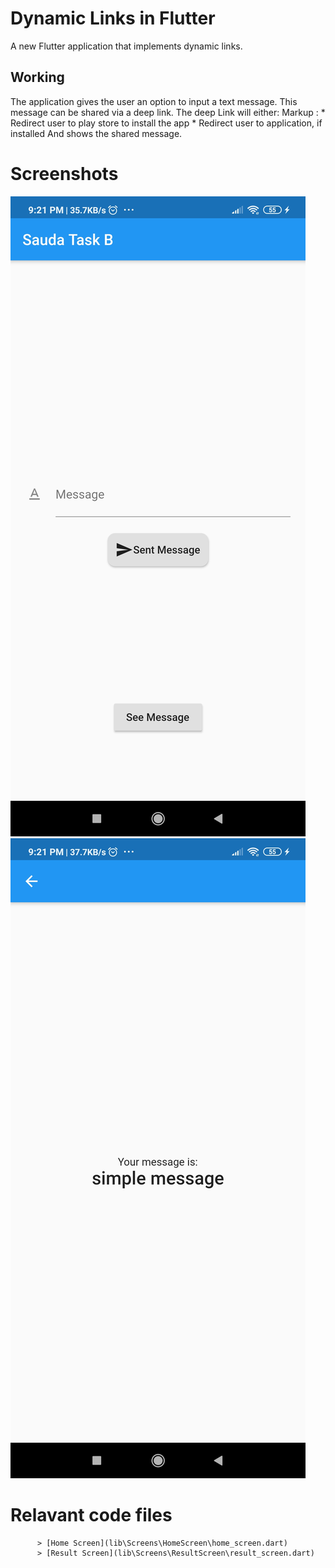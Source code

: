 # Dynamic Links in Flutter

A new Flutter application that implements dynamic links.

## Working

The application gives the user an option to input a text message. This message can be shared via a deep link. The deep Link will either:
Markup : * Redirect user to play store to install the app
         * Redirect user to application, if installed
And shows the shared message.

# Screenshots

![picture alt](screenshots/ss1.png "Title is optional")
![picture alt](screenshots/ss2.png "Title is optional")

# Relavant code files

          > [Home Screen](lib\Screens\HomeScreen\home_screen.dart)
          > [Result Screen](lib\Screens\ResultScreen\result_screen.dart)
